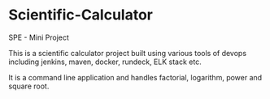 # Scientific-Calculator
SPE - Mini Project

This is a scientific calculator project built using various tools of devops including jenkins, maven, docker, rundeck, ELK stack etc. 

It is a command line application and handles factorial, logarithm, power and square root. 
